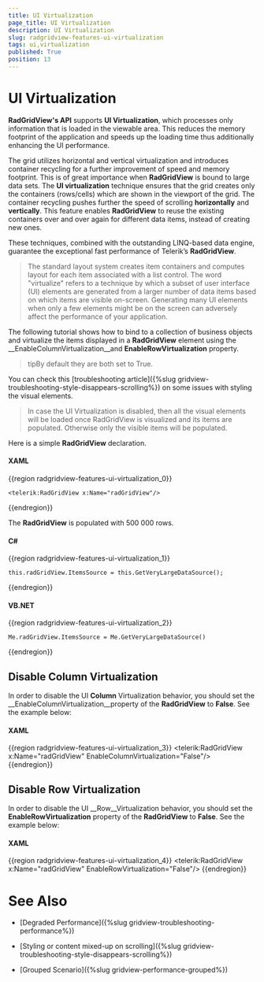 ```yaml
---
title: UI Virtualization
page_title: UI Virtualization
description: UI Virtualization
slug: radgridview-features-ui-virtualization
tags: ui,virtualization
published: True
position: 13
---
```


# UI Virtualization


__RadGridView's API__ supports __UI Virtualization__, which processes only information that is loaded in the viewable area. This reduces the memory footprint of the application and speeds up the loading time thus additionally enhancing the UI performance. 

The grid utilizes horizontal and vertical virtualization and introduces container recycling for a further improvement of speed and memory footprint. This is of great importance when __RadGridView__ is bound to large data sets. The __UI virtualization__ technique ensures that the grid creates only the containers (rows/cells) which are shown in the viewport of the grid. The container recycling pushes further the speed of scrolling __horizontally__ and __vertically__. This feature enables __RadGridView__ to reuse the existing containers over and over again for different data items, instead of creating new ones.
        

These techniques, combined with the outstanding LINQ-based data engine, guarantee the exceptional fast performance of Telerik’s __RadGridView__.
        

>The standard layout system creates item containers and computes layout for each item associated with a list control. The word "virtualize" refers to a technique by which a subset of user interface (UI) elements are generated from a larger number of data items based on which items are visible on-screen. Generating many UI elements when only a few elements might be on the screen can adversely affect the performance of your application.

The following tutorial shows how to bind to a collection of business objects and virtualize the items displayed in a __RadGridView__ element using the __EnableColumnVirtualization__and __EnableRowVirtualization__ property.
        
>tipBy default they are both set to True.     

You can check this [troubleshooting article]({%slug gridview-troubleshooting-style-disappears-scrolling%}) on some issues with styling the visual elements.
        

>In case the UI Virtualization is disabled, then all the visual elements will be loaded once RadGridView is visualized and its items are populated. Otherwise only the visible items will be populated.
          

Here is a simple __RadGridView__ declaration.
        
#### __XAML__

{{region radgridview-features-ui-virtualization_0}}

	<telerik:RadGridView x:Name="radGridView"/>
{{endregion}}

The __RadGridView__ is populated with 500 000 rows.    

#### __C#__

{{region radgridview-features-ui-virtualization_1}}

	this.radGridView.ItemsSource = this.GetVeryLargeDataSource();
{{endregion}}


#### __VB.NET__

{{region radgridview-features-ui-virtualization_2}}

	Me.radGridView.ItemsSource = Me.GetVeryLargeDataSource()
{{endregion}}


## Disable Column Virtualization

In order to disable the UI __Column__ Virtualization behavior, you should set the __EnableColumnVirtualization__property of the __RadGridView__ to __False__. See the example below:

#### __XAML__

{{region radgridview-features-ui-virtualization_3}}
	<telerik:RadGridView x:Name="radGridView" EnableColumnVirtualization="False"/>
{{endregion}}



## Disable Row Virtualization

In order to disable the UI __Row__Virtualization behavior, you should set the __EnableRowVirtualization__ property of the __RadGridView__ to __False__. See the example below:

#### __XAML__

{{region radgridview-features-ui-virtualization_4}}
	<telerik:RadGridView x:Name="radGridView" EnableRowVirtualization="False"/>
{{endregion}}



# See Also

 * [Degraded Performance]({%slug gridview-troubleshooting-performance%})

 * [Styling or content mixed-up on scrolling]({%slug gridview-troubleshooting-style-disappears-scrolling%})

 * [Grouped Scenario]({%slug gridview-performance-grouped%})

